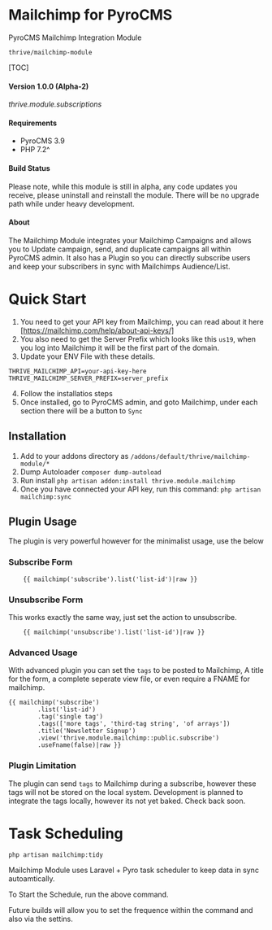 # Mailchimp for PyroCMS
PyroCMS Mailchimp Integration Module


`thrive/mailchimp-module`

[TOC]


#### Version 1.0.0 (Alpha-2)

*thrive.module.subscriptions*


#### Requirements

- PyroCMS 3.9 
- PHP 7.2^

#### Build Status
Please note, while this module is still in alpha, any code updates you receive, please uninstall and reinstall the module. There will be no upgrade path while under heavy development.


#### About
The Mailchimp Module integrates your Mailchimp Campaigns and allows you to Update campaign, send, and duplicate campaigns all within PyroCMS admin. It also has a Plugin so you can directly subscribe users and keep your subscribers in sync with Mailchimps Audience/List.


# Quick Start
1. You need to get your API key from Mailchimp, you can read about it here [https://mailchimp.com/help/about-api-keys/]
2. You also need to get the Server Prefix which looks like this `us19`, when you log into Mailchimp it will be the first part of the domain.
3. Update your ENV File with these details.
```
THRIVE_MAILCHIMP_API=your-api-key-here
THRIVE_MAILCHIMP_SERVER_PREFIX=server_prefix
```
4. Follow the installatios steps
5. Once installed, go to PyroCMS admin, and goto Mailchimp, under each section there will be a button to `Sync`

## Installation

 1. Add to your addons directory as `/addons/default/thrive/mailchimp-module/*`
 2. Dump Autoloader `composer dump-autoload`
 3. Run install `php artisan addon:install thrive.module.mailchimp`
 4. Once you have connected your API key, run this command: `php artisan mailchimp:sync`


## Plugin Usage

The plugin is very powerful however for the minimalist usage, use the below

### Subscribe Form
```
	{{ mailchimp('subscribe').list('list-id')|raw }}
```

### Unsubscribe Form
This works exactly the same way, just set the action to unsubscribe.

```
	{{ mailchimp('unsubscribe').list('list-id')|raw }}
```

### Advanced Usage
With advanced plugin you can set the `tags` to be posted to Mailchimp,
A title for the form, a complete seperate view file, or even require 
a FNAME for mailchimp.
```
{{ mailchimp('subscribe')
        .list('list-id')
        .tag('single tag')
        .tags(['more tags', 'third-tag string', 'of arrays'])
        .title('Newsletter Signup')
        .view('thrive.module.mailchimp::public.subscribe')
        .useFname(false)|raw }}

```

### Plugin Limitation
The plugin can send `tags` to Mailchimp during a subscribe, however these tags will not be stored on the local system. Development is planned to integrate the tags locally, however its not yet baked.
Check back soon.



# Task Scheduling

`php artisan mailchimp:tidy`

Mailchimp Module uses Laravel + Pyro task scheduler to keep data in sync autoamtically.

To Start the Schedule, run the above command.

Future builds will allow you to set the frequence within the command and also via the settins.